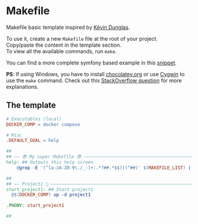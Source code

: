 # Makefile
Makefile basic template inspired by [Kévin Dunglas](https://github.com/dunglas/symfony-docker/blob/main/docs/makefile.md).  

To use it, create a new `Makefile` file at the root of your project.  
Copy/paste the content in the template section.   
To view all the available commands, run `make`. 

You can find a more complete symfony based example in this [snippet](https://www.strangebuzz.com/en/snippets/the-perfect-makefile-for-symfony).  

**PS**: If using Windows, you have to install [chocolatey.org](https://chocolatey.org/)
or use [Cygwin](http://cygwin.com) to use the `make` command. Check out this
[StackOverflow question](https://stackoverflow.com/q/2532234/633864) for more explanations.

## The template

```Makefile
# Executables (local)
DOCKER_COMP = docker compose

# Misc
.DEFAULT_GOAL = help

## 
## —— 😎 My super Makefile 😎 ——————————————————————————————————————————————
help: ## Outputs this help screen
	@grep -E '(^[a-zA-Z0-9\./_-]+:.*?##.*$$)|(^##)' $(MAKEFILE_LIST) | awk 'BEGIN {FS = ":.*?## "}{printf "\033[32m%-30s\033[0m %s\n", $$1, $$2}' | sed -e 's/\[32m##/[33m/'

## 
## —— Project1 🚀 ———————————————————————————————————————————————————————————
start_project1: ## Start project1
  @$(DOCKER_COMP) up -d project1

.PHONY: start_project1

## 
```
